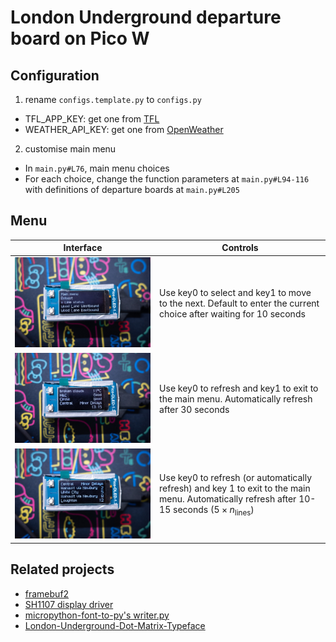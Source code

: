 # London Underground departure board on Pico W

## Configuration
1. rename `configs.template.py` to `configs.py`
  - TFL_APP_KEY: get one from [TFL](https://api-portal.tfl.gov.uk/)
  - WEATHER_API_KEY: get one from [OpenWeather](https://openweathermap.org/api)
2. customise main menu 
  - In `main.py#L76`, main menu choices
  - For each choice, change the function parameters at `main.py#L94-116` with definitions of departure boards at `main.py#L205`

## Menu
|Interface|Controls|
|-----|-----|
|<img src="https://raw.githubusercontent.com/HCui91/pico_tfl_departure_board/main/img/main_menu.jpg" width="800" />|Use key0 to select and key1 to move to the next. Default to enter the current choice after waiting for 10 seconds|
|<img src="https://raw.githubusercontent.com/HCui91/pico_tfl_departure_board/main/img/line_status.jpg" width="800" />|Use key0 to refresh and key1 to exit to the main menu. Automatically refresh after 30 seconds|
|<img src="https://raw.githubusercontent.com/HCui91/pico_tfl_departure_board/main/img/departures.jpg" width="800" />|Use key0 to refresh (or automatically refresh) and key 1 to exit to the main menu. Automatically refresh after 10-15 seconds ($5\times n_\mathrm{lines}$)|

## Related projects
- [framebuf2](https://github.com/peter-l5/framebuf2)
- [SH1107 display driver](https://github.com/peter-l5/SH1107)
- [micropython-font-to-py's writer.py](https://github.com/peterhinch/micropython-font-to-py/blob/master/writer/writer.py)
- [London-Underground-Dot-Matrix-Typeface](https://github.com/petykowski/London-Underground-Dot-Matrix-Typeface)
